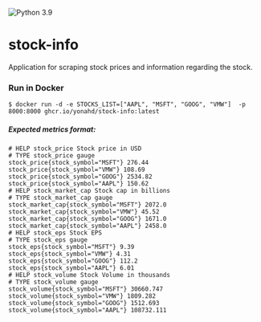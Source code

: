 ![Python 3.9](https://img.shields.io/badge/python-3.9-blue.svg)
# stock-info

Application for scraping stock prices and information regarding the stock.

### Run in Docker
```
$ docker run -d -e STOCKS_LIST=["AAPL", "MSFT", "GOOG", "VMW"]  -p 8000:8000 ghcr.io/yonahd/stock-info:latest
```
##### Expected metrics format:
```
# HELP stock_price Stock price in USD
# TYPE stock_price gauge
stock_price{stock_symbol="MSFT"} 276.44
stock_price{stock_symbol="VMW"} 108.69
stock_price{stock_symbol="GOOG"} 2534.82
stock_price{stock_symbol="AAPL"} 150.62
# HELP stock_market_cap Stock cap in billions
# TYPE stock_market_cap gauge
stock_market_cap{stock_symbol="MSFT"} 2072.0
stock_market_cap{stock_symbol="VMW"} 45.52
stock_market_cap{stock_symbol="GOOG"} 1671.0
stock_market_cap{stock_symbol="AAPL"} 2458.0
# HELP stock_eps Stock EPS
# TYPE stock_eps gauge
stock_eps{stock_symbol="MSFT"} 9.39
stock_eps{stock_symbol="VMW"} 4.31
stock_eps{stock_symbol="GOOG"} 112.2
stock_eps{stock_symbol="AAPL"} 6.01
# HELP stock_volume Stock Volume in thousands
# TYPE stock_volume gauge
stock_volume{stock_symbol="MSFT"} 30660.747
stock_volume{stock_symbol="VMW"} 1809.282
stock_volume{stock_symbol="GOOG"} 1512.693
stock_volume{stock_symbol="AAPL"} 108732.111
```
